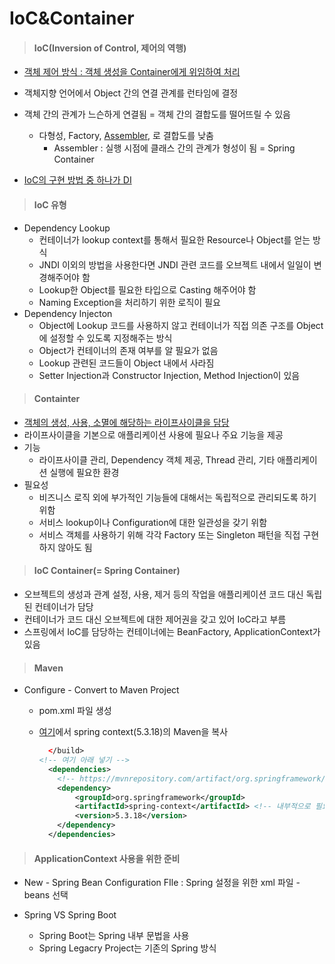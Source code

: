 # IoC&Container

> #### IoC(Inversion of Control, 제어의 역행)

- <u>객체 제어 방식 : 객체 생성을 Container에게 위임하여 처리</u>

- 객체지향 언어에서 Object 간의 연결 관계를 런타임에 결정

- 객체 간의 관계가 느슨하게 연결됨 = 객체 간의 결합도를 떨어뜨릴 수 있음

  - 다형성, Factory, <u>Assembler</u>, 로 결합도를 낮춤
    - Assembler : 실행 시점에 클래스 간의 관계가 형성이 됨 = Spring Container

- <u>IoC의 구현 방법 중 하나가 DI</u>

  

> #### IoC 유형

- Dependency Lookup
  - 컨테이너가 lookup context를 통해서 필요한 Resource나 Object를 얻는 방식
  - JNDI 이외의 방법을 사용한다면 JNDI 관련 코드를 오브젝트 내에서 일일이 변경해주어야 함
  - Lookup한 Object를 필요한 타입으로 Casting 해주어야 함
  - Naming Exception을 처리하기 위한 로직이 필요
- Dependency Injecton
  - Object에 Lookup 코드를 사용하지 않고 컨테이너가 직접 의존 구조를 Object에 설정할 수 있도록 지정해주는 방식
  - Object가 컨테이너의 존재 여부를 알 필요가 없음
  - Lookup 관련된 코드들이 Object 내에서 사라짐
  - Setter Injection과 Constructor Injection, Method Injection이 있음



> #### Containter

- <u>객체의 생성, 사용, 소멸에 해당하는 라이프사이클을 담당</u>
- 라이프사이클을 기본으로 애플리케이션 사용에 필요나 주요 기능을 제공
- 기능
  - 라이프사이클 관리, Dependency 객체 제공, Thread 관리, 기타 애플리케이션 실행에 필요한 환경
- 필요성
  - 비즈니스 로직 외에 부가적인 기능들에 대해서는 독립적으로 관리되도록 하기 위함
  - 서비스 lookup이나 Configuration에 대한 일관성을 갖기 위함
  - 서비스 객체를 사용하기 위해 각각 Factory 또는 Singleton 패턴을 직접 구현하지 않아도 됨



> #### IoC Container(= Spring Container)

- 오브젝트의 생성과 관계 설정, 사용, 제거 등의 작업을 애플리케이션 코드 대신 독립된 컨테이너가 담당
- 컨테이너가 코드 대신 오브젝트에 대한 제어권을 갖고 있어 IoC라고 부름
- 스프링에서 IoC를 담당하는 컨테이너에는 BeanFactory, ApplicationContext가 있음



> #### Maven

- Configure - Convert to Maven Project

  - pom.xml 파일 생성

  - [여기](https://mvnrepository.com/)에서 spring context(5.3.18)의 Maven을 복사

    ```xml
      </build> 
    <!-- 여기 아래 넣기 -->
      <dependencies>
      	<!-- https://mvnrepository.com/artifact/org.springframework/spring-context -->
    	<dependency>
    	    <groupId>org.springframework</groupId>
    	    <artifactId>spring-context</artifactId> <!-- 내부적으로 필요한 것을 알아서 다운을 같이 함 : Maven의 역할 --> 
    	    <version>5.3.18</version>
    	</dependency>
      </dependencies>
    ```



> #### ApplicationContext 사용을 위한 준비

- New - Spring Bean Configuration FIle : Spring 설정을 위한 xml 파일 - beans 선택



- Spring VS Spring Boot
  - Spring Boot는 Spring 내부 문법을 사용
  - Spring Legacry Project는 기존의 Spring 방식
